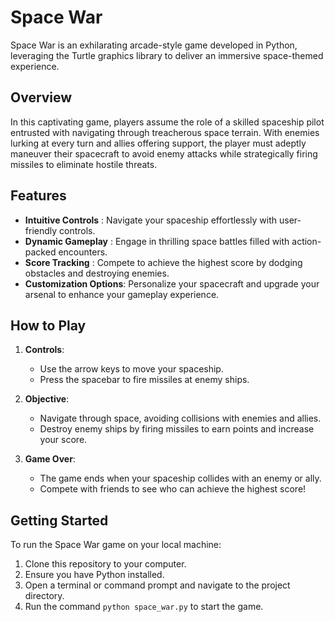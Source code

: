 # Space War

Space War is an exhilarating arcade-style game developed in Python, leveraging the Turtle graphics library to deliver an immersive space-themed experience.

## Overview

In this captivating game, players assume the role of a skilled spaceship pilot entrusted with navigating through treacherous space terrain. With enemies lurking at every turn and allies offering support, the player must adeptly maneuver their spacecraft to avoid enemy attacks while strategically firing missiles to eliminate hostile threats.

## Features

- **Intuitive Controls** : Navigate your spaceship effortlessly with user-friendly controls.
- **Dynamic Gameplay**   : Engage in thrilling space battles filled with action-packed encounters.
- **Score Tracking**     : Compete to achieve the highest score by dodging obstacles and destroying enemies.
- **Customization Options**: Personalize your spacecraft and upgrade your arsenal to enhance your gameplay experience.

## How to Play

1. **Controls**:
   - Use the arrow keys to move your spaceship.
   - Press the spacebar to fire missiles at enemy ships.

2. **Objective**:
   - Navigate through space, avoiding collisions with enemies and allies.
   - Destroy enemy ships by firing missiles to earn points and increase your score.

3. **Game Over**:
   - The game ends when your spaceship collides with an enemy or ally.
   - Compete with friends to see who can achieve the highest score!

## Getting Started

To run the Space War game on your local machine:

1. Clone this repository to your computer.
2. Ensure you have Python installed.
3. Open a terminal or command prompt and navigate to the project directory.
4. Run the command `python space_war.py` to start the game.
